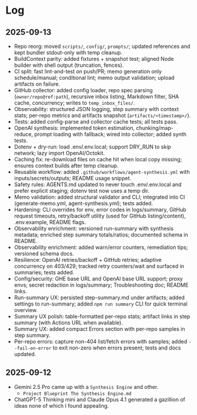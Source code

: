 # Log

## 2025-09-13

- Repo reorg: moved `scripts/`, `config/`, `prompts/`; updated references and kept bundler stdout-only with temp cleanup.
- BuildContext parity: added fixtures + snapshot test; aligned Node builder with shell output (truncation, fences).
- CI split: fast lint-and-test on push/PR; memo generation only schedule/manual; conditional lint; memo output validation; upload artifacts on failure.
- GitHub collector: added config loader, repo spec parsing (`owner/repo@ref:path`), recursive inbox listing, Markdown filter, SHA cache, concurrency; writes to `temp_inbox_files/`.
- Observability: structured JSON logging, step summary with context stats; per-repo metrics and artifacts snapshot (`artifacts/<timestamp>/`).
- Tests: added config-parse and collector cache tests; all tests pass.
- OpenAI synthesis: implemented token estimation, chunking/map-reduce, prompt loading with fallback; wired into collector; added synth tests.
- Dotenv + dry-run: load .env/.env.local; support DRY_RUN to skip network; lazy import OpenAI/Octokit.
- Caching fix: re-download files on cache hit when local copy missing; ensures context builds after temp cleanup.
- Reusable workflow: added `.github/workflows/agent-synthesis.yml` with inputs/secrets/outputs; README usage snippet.
- Safety rules: AGENTS.md updated to never touch .env/.env.local and prefer explicit staging; dotenv test now uses a temp dir.
- Memo validation: added structural validator and CLI; integrated into CI (generate-memo.yml, agent-synthesis.yml); tests added.
- Hardening: CLI overrides for env, error codes in logs/summary, GitHub request timeouts, retry/backoff utility (used for GitHub listing/content), .env.example, README flags.
- Observability enrichment: versioned run-summary with synthesis metadata; enriched step summary totals/ratios; documented schema in README.
- Observability enrichment: added warn/error counters, remediation tips; versioned schema docs.
- Resilience: OpenAI retries/backoff + GitHub retries; adaptive concurrency on 403/429; tracked retry counters/wait and surfaced in summaries; tests added.
- Config/security: GHE base URL and OpenAI base URL support; proxy envs; secret redaction in logs/summary; Troubleshooting doc; README links.
- Run-summary UX: persisted step-summary.md under artifacts; added settings to run-summary; added `npm run summary` CLI for quick terminal overview.
- Summary UX polish: table-formatted per-repo stats; artifact links in step summary (with Actions URL when available).
 - Summary UX: added compact Errors section with per-repo samples in step summary.
 - Per-repo errors: capture non-404 list/fetch errors with samples; added `--fail-on-error` to exit non-zero when errors present; tests and docs updated.

## 2025-09-12

- Gemini 2.5 Pro came up with a `Synthesis Engine` and other.
	- `Project Blueprint The Synthesis Engine.md`
- ChatGPT-5 Thinking mini and Claude Opus 4.1 generated a gazillion of ideas none of which I found appealing.
